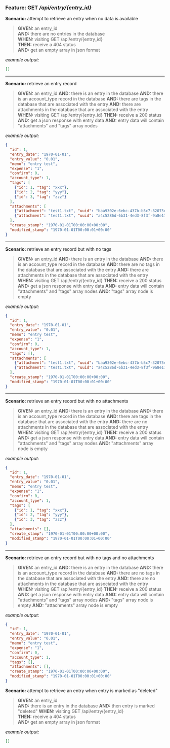 ### Feature: GET _/api/entry/{entry_id}_

**Scenario:** attempt to retrieve an entry when no data is available
> **GIVEN:** an entry_id  
> **AND:** there are no entries in the database  
> **WHEN:** visiting GET /api/entry/{entry_id}  
> **THEN:** receive a 404 status  
> **AND:** get an empty array in json format

_example output:_
```json
[]
```

- - -

**Scenario:** retrieve an entry record
> **GIVEN:** an entry_id
> **AND:** there is an entry in the database
> **AND:** there is an account_type record in the database
> **AND:** there are tags in the database that are associated with the entry
> **AND:** there are attachments in the database that are associated with the entry
> **WHEN:** visiting GET /api/entry/{entry_id}
> **THEN:** receive a 200 status
> **AND:** get a json response with entry data
> **AND:** entry data will contain "attachments" and "tags" array nodes

_example output:_
```json
{
  "id": 1,
  "entry_date": "1970-01-01",
  "entry_value": "0.01",
  "memo": "entry test",
  "expense": "1",
  "confirm": 0,
  "account_type": 1,
  "tags": [
    {"id": 1, "tag": "xxx"},
    {"id": 2, "tag": "yyy"},
    {"id": 3, "tag": "zzz"}
  ],
  "attachments": [
    {"attachment": "test1.txt", "uuid": "baa9302e-6ebc-437b-b5c7-32075e7a3ddd"},
    {"attachment": "test1.txt", "uuid": "a4c5286d-6b31-4ed3-8f3f-9a8e17e753f3"}
  ],
  "create_stamp": "1970-01-01T00:00:00+00:00",
  "modified_stamp": "1970-01-01T00:00:01+00:00"
}
```

- - -

**Scenario:** retrieve an entry record but with no tags
> **GIVEN:** an entry_id
> **AND:** there is an entry in the database
> **AND:** there is an account_type record in the database
> **AND:** there are no tags in the database that are associated with the entry
> **AND:** there are attachments in the database that are associated with the entry
> **WHEN:** visiting GET /api/entry/{entry_id}
> **THEN:** receive a 200 status
> **AND:** get a json response with entry data
> **AND:** entry data will contain "attachments" and "tags" array nodes
> **AND:** "tags" array node is empty

_example output:_
```json
{
  "id": 1,
  "entry_date": "1970-01-01",
  "entry_value": "0.01",
  "memo": "entry test",
  "expense": "1",
  "confirm": 0,
  "account_type": 1,
  "tags": [],
  "attachments": [
    {"attachment": "test1.txt", "uuid": "baa9302e-6ebc-437b-b5c7-32075e7a3ddd"},
    {"attachment": "test1.txt", "uuid": "a4c5286d-6b31-4ed3-8f3f-9a8e17e753f3"}
  ],
  "create_stamp": "1970-01-01T00:00:00+00:00",
  "modified_stamp": "1970-01-01T00:00:01+00:00"
}
```

- - -

**Scenario:** retrieve an entry record but with no attachments
> **GIVEN:** an entry_id
> **AND:** there is an entry in the database
> **AND:** there is an account_type record in the database
> **AND:** there are tags in the database that are associated with the entry
> **AND:** there are no attachments in the database that are associated with the entry
> **WHEN:** visiting GET /api/entry/{entry_id}
> **THEN:** receive a 200 status
> **AND:** get a json response with entry data
> **AND:** entry data will contain "attachments" and "tags" array nodes
> **AND:** "attachments" array node is empty

_example output:_
```json
{
  "id": 1,
  "entry_date": "1970-01-01",
  "entry_value": "0.01",
  "memo": "entry test",
  "expense": "1",
  "confirm": 0,
  "account_type": 1,
  "tags": [
    {"id": 1, "tag": "xxx"},
    {"id": 2, "tag": "yyy"},
    {"id": 3, "tag": "zzz"}
  ],
  "attachments": [],
  "create_stamp": "1970-01-01T00:00:00+00:00",
  "modified_stamp": "1970-01-01T00:00:01+00:00"
}
```

- - -

**Scenario:** retrieve an entry record but with no tags and no attachments
> **GIVEN:** an entry_id
> **AND:** there is an entry in the database
> **AND:** there is an account_type record in the database
> **AND:** there are no tags in the database that are associated with the entry
> **AND:** there are no attachments in the database that are associated with the entry
> **WHEN:** visiting GET /api/entry/{entry_id}
> **THEN:** receive a 200 status
> **AND:** get a json response with entry data
> **AND:** entry data will contain "attachments" and "tags" array nodes
> **AND:** "tags" array node is empty
> **AND:** "attachments" array node is empty

_example output:_
```json
{
  "id": 1,
  "entry_date": "1970-01-01",
  "entry_value": "0.01",
  "memo": "entry test",
  "expense": "1",
  "confirm": 0,
  "account_type": 1,
  "tags": [],
  "attachments": [],
  "create_stamp": "1970-01-01T00:00:00+00:00",
  "modified_stamp": "1970-01-01T00:00:01+00:00"
}
```

**Scenario:** attempt to retrieve an entry when entry is marked as "deleted"
> **GIVEN:** an entry_id  
> **AND:** there is an entry in the database
> **AND:** then entry is marked "deleted"
> **WHEN:** visiting GET /api/entry/{entry_id}  
> **THEN:** receive a 404 status  
> **AND:** get an empty array in json format

_example output:_
```json
[]
```